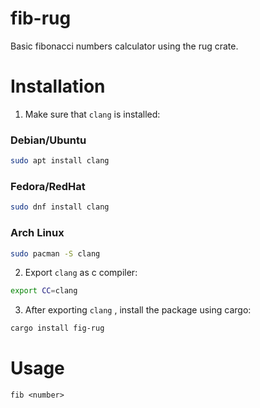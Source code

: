 # fib-rug
Basic fibonacci numbers calculator using the rug crate.
# Installation
1. Make sure that `clang` is installed:
### Debian/Ubuntu
```sh
sudo apt install clang
```
### Fedora/RedHat
```sh
sudo dnf install clang
```
### Arch Linux
```sh
sudo pacman -S clang
```

2. Export `clang` as c compiler:
```sh
export CC=clang
```
3. After exporting `clang` , install the package using cargo:
```sh
cargo install fig-rug
```
# Usage
```
fib <number>
```
